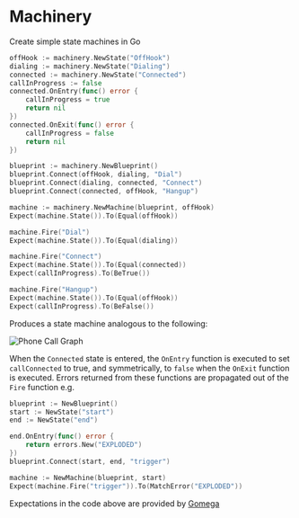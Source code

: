 # Machinery

Create simple state machines in Go

```go
offHook := machinery.NewState("OffHook")
dialing := machinery.NewState("Dialing")
connected := machinery.NewState("Connected")
callInProgress := false
connected.OnEntry(func() error {
	callInProgress = true
	return nil
})
connected.OnExit(func() error {
	callInProgress = false
	return nil
})

blueprint := machinery.NewBlueprint()
blueprint.Connect(offHook, dialing, "Dial")
blueprint.Connect(dialing, connected, "Connect")
blueprint.Connect(connected, offHook, "Hangup")

machine := machinery.NewMachine(blueprint, offHook)
Expect(machine.State()).To(Equal(offHook))

machine.Fire("Dial")
Expect(machine.State()).To(Equal(dialing))

machine.Fire("Connect")
Expect(machine.State()).To(Equal(connected))
Expect(callInProgress).To(BeTrue())

machine.Fire("Hangup")
Expect(machine.State()).To(Equal(offHook))
Expect(callInProgress).To(BeFalse())
```

Produces a state machine analogous to the following:

![Phone Call Graph](https://i.imgur.com/whmpUef.png)

When the `Connected` state is entered, the `OnEntry` function is executed to set `callConnected` to true, and symmetrically, to `false` when the `OnExit` function is executed. Errors returned from these functions are propagated out of the `Fire` function e.g.

```go
blueprint := NewBlueprint()
start := NewState("start")
end := NewState("end")

end.OnEntry(func() error {
	return errors.New("EXPLODED")
})
blueprint.Connect(start, end, "trigger")

machine := NewMachine(blueprint, start)
Expect(machine.Fire("trigger")).To(MatchError("EXPLODED"))
```

Expectations in the code above are provided by [Gomega](https://github.com/onsi/gomega)
